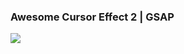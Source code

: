 ### Awesome Cursor Effect 2 | GSAP

<img src="https://github.com/ismailmelihkaya/awesome_cursor_trails_animation_effects_2_GSAP/blob/main/awesome_cursor_effect_2_gsap.gif">